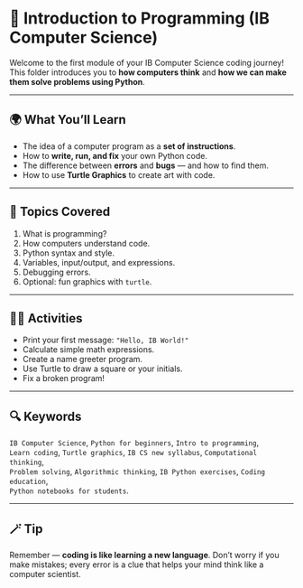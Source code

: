 # 🧠 Introduction to Programming (IB Computer Science)
Welcome to the first module of your IB Computer Science coding journey!  
This folder introduces you to **how computers think** and **how we can make them solve problems using Python**.

---

## 🌍 What You’ll Learn
- The idea of a computer program as a **set of instructions**.
- How to **write, run, and fix** your own Python code.
- The difference between **errors** and **bugs** — and how to find them.
- How to use **Turtle Graphics** to create art with code.

---

## 🧰 Topics Covered
1. What is programming?  
2. How computers understand code.  
3. Python syntax and style.  
4. Variables, input/output, and expressions.  
5. Debugging errors.  
6. Optional: fun graphics with `turtle`.

---

## 🧑‍💻 Activities
- Print your first message: `"Hello, IB World!"`
- Calculate simple math expressions.
- Create a name greeter program.
- Use Turtle to draw a square or your initials.
- Fix a broken program!

---

## 🔍 Keywords
`IB Computer Science`, `Python for beginners`, `Intro to programming`,  
`Learn coding`, `Turtle graphics`, `IB CS new syllabus`, `Computational thinking`,  
`Problem solving`, `Algorithmic thinking`, `IB Python exercises`, `Coding education`,  
`Python notebooks for students`.

---

## 🪄 Tip
Remember — **coding is like learning a new language**. Don’t worry if you make mistakes; every error is a clue that helps your mind think like a computer scientist.
